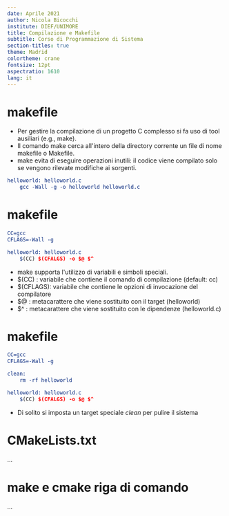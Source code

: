 ```yaml
---
date: Aprile 2021
author: Nicola Bicocchi
institute: DIEF/UNIMORE
title: Compilazione e Makefile
subtitle: Corso di Programmazione di Sistema
section-titles: true
theme: Madrid
colortheme: crane
fontsize: 12pt
aspectratio: 1610
lang: it
---
```


# makefile

* Per gestire la compilazione di un progetto C complesso si fa uso di tool ausiliari (e.g., make).
* Il comando make cerca all'intero della directory corrente un file di nome makefile o Makefile.
* make evita di eseguire operazioni inutili: il codice viene compilato solo se vengono rilevate modifiche ai sorgenti.

```cmake
helloworld: helloworld.c
    gcc -Wall -g -o helloworld helloworld.c
```

# makefile

```cmake
CC=gcc
CFLAGS=-Wall -g

helloworld: helloworld.c
    $(CC) $(CFALGS) -o $@ $^
```
* make supporta l'utilizzo di variabili e simboli speciali.
* $(CC) : variabile che contiene il comando di compilazione (default: cc)
* $(CFLAGS): variabile che contiene le opzioni di invocazione del compilatore
* $@ : metacarattere che viene sostituito con il target (helloworld)
* $^ : metacarattere che viene sostituito con le dipendenze (helloworld.c)

# makefile

```cmake
CC=gcc
CFLAGS=-Wall -g

clean:
    rm -rf helloworld

helloworld: helloworld.c
    $(CC) $(CFALGS) -o $@ $^
```
* Di solito si imposta un target speciale *clean* per pulire il sistema

# CMakeLists.txt

...

# make e cmake riga di comando

...


